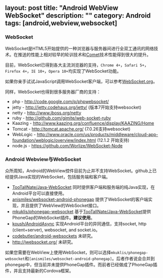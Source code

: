 layout: post
title: "Android WebView WebSocket"
description: ""
category: Android
tags: [android,webview,websocket]
---
### WebSocket

WebSocket是HTML5开始提供的一种浏览器与服务器间进行全双工通讯的网络技术。在推送的性能上相对较早的轮训技术和[Comet](http://zh.wikipedia.org/wiki/Comet_(web%E6%8A%80%E6%9C%AF))技术性能得到很大的提升。

目前，WebSocket已得到各大主流浏览器的支持，`Chrome 4+`，`Safari 5+`，`Firefox 4+`，`IE 10+`，`Opera 10+`均实现了WebSocket功能。

如果你亲手试试JavaScript调用WebSocket客户端，可以参考[WebSocket.org](http://www.websocket.org/echo.html)。

同样，WebSocket也得到很多服务器厂商的支持：

- php - <http://code.google.com/p/phpwebsocket/>
- jetty - <http://jetty.codehaus.org/jetty/> (版本7开始支持websocket)
- netty - <http://www.jboss.org/netty>
- ruby - <http://github.com/gimite/web-socket-ruby>
- Kaazing - <http://www.kaazing.org/confluence/display/KAAZING/Home>
- Tomcat - <http://tomcat.apache.org/> (7.0.26支持websocket)
- WebLogic - <http://www.oracle.com/us/products/middleware/cloud-app-foundation/weblogic/overview/index.html> (12.1.2 开始支持)
- node.js - <https://github.com/Worlize/WebSocket-Node>

<!-- more -->
### Android Webview与WebSocket

众所周知，Android的WebView控件目前为止并不支持WebSocket。github上已经提供Java实现的WebSocket，包括服务端和客户端。

- [TooTallNate/Java-WebSocket](https://github.com/TooTallNate/Java-WebSocket) 同时提供客户端和服务端的纯Java实现，在Android平台可以直接使用。
- [anismiles/websocket-android-phonegap](https://github.com/anismiles/websocket-android-phonegap) 提供了WebSocket的客户端实现，并且提供了WebView的WebSocket接口。
- [mkuklis/phonegap-websocket](https://github.com/mkuklis/phonegap-websocket) 基于[TooTallNate/Java-WebSocket](https://github.com/TooTallNate/Java-WebSocket)提供PhoneGap的WebSocket插件。**建议使用**。
- [koush/AndroidAsync](https://github.com/koush/AndroidAsync) 实现Android平台的异同通信，支持socket, http (client+server), websocket, and socket.io。
- [codebutler/android-websockets](https://github.com/codebutler/android-websockets) 未研究。
- <http://jwebsocket.org/> 未研究。

如果您需要在WebView上使用WebSocket，则可以选择`mkuklis/phonegap-websocket`和`[anismiles/websocket-android-phonegap]`。后者作者说会合并到phonegap中，但当前并未提供PhoneGap插件。而前者已经做成了PhoneGap插件，并且支持最新的Cordova框架。